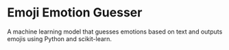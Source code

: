 # Emoji Emotion Guesser
A machine learning model that guesses emotions based on text and outputs emojis using Python and scikit-learn.
